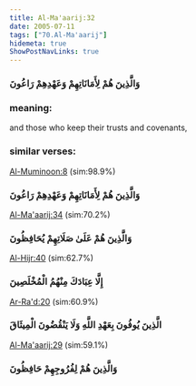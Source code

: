 ```yaml
---
title: Al-Ma'aarij:32
date: 2005-07-11
tags: ["70.Al-Ma'aarij"]
hidemeta: true 
ShowPostNavLinks: true 
---
```

### وَالَّذِينَ هُمْ لِأَمَانَاتِهِمْ وَعَهْدِهِمْ رَاعُونَ
### meaning: 
and those who keep their trusts and covenants,
### similar verses: 

[Al-Muminoon:8](/23/8) (sim:98.9%)

### وَالَّذِينَ هُمْ لِأَمَانَاتِهِمْ وَعَهْدِهِمْ رَاعُونَ

[Al-Ma'aarij:34](/70/34) (sim:70.2%)

### وَالَّذِينَ هُمْ عَلَىٰ صَلَاتِهِمْ يُحَافِظُونَ

[Al-Hijr:40](/15/40) (sim:62.7%)

### إِلَّا عِبَادَكَ مِنْهُمُ الْمُخْلَصِينَ

[Ar-Ra'd:20](/13/20) (sim:60.9%)

### الَّذِينَ يُوفُونَ بِعَهْدِ اللَّهِ وَلَا يَنْقُضُونَ الْمِيثَاقَ

[Al-Ma'aarij:29](/70/29) (sim:59.1%)

### وَالَّذِينَ هُمْ لِفُرُوجِهِمْ حَافِظُونَ
